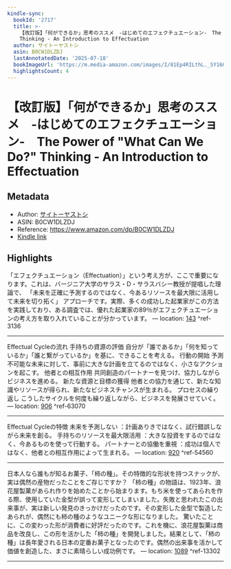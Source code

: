 ```yaml
---
kindle-sync:
  bookId: '2717'
  title: >-
    【改訂版】「何ができるか」思考のススメ　-はじめてのエフェクチュエーション-　The Power of "What Can We Do?"
    Thinking - An Introduction to Effectuation
  author: サイトーヤストシ
  asin: B0CW1DLZDJ
  lastAnnotatedDate: '2025-07-18'
  bookImageUrl: 'https://m.media-amazon.com/images/I/81Ep4RILthL._SY160.jpg'
  highlightsCount: 4
---
```

# 【改訂版】「何ができるか」思考のススメ　-はじめてのエフェクチュエーション-　The Power of "What Can We Do?" Thinking - An Introduction to Effectuation
## Metadata
* Author: [サイトーヤストシ](https://www.amazon.comundefined)
* ASIN: B0CW1DLZDJ
* Reference: https://www.amazon.com/dp/B0CW1DLZDJ
* [Kindle link](kindle://book?action=open&asin=B0CW1DLZDJ)

## Highlights
「エフェクチュエーション（Effectuation）」という考え方が、ここで重要になります。これは、バージニア大学のサラス・D・サラスバシー教授が提唱した理論で、 「未来を正確に予測するのではなく、今あるリソースを最大限に活用して未来を切り拓く」 アプローチです。実際、多くの成功した起業家がこの方法を実践しており、ある調査では、優れた起業家の89％がエフェクチュエーションの考え方を取り入れていることが分かっています。 — location: [143](kindle://book?action=open&asin=B0CW1DLZDJ&location=143) ^ref-3136

---
Effectual Cycleの流れ 手持ちの資源の評価 自分が「誰であるか」「何を知っているか」「誰と繋がっているか」を基に、できることを考える。 行動の開始 予測不可能な未来に対して、事前に大きな計画を立てるのではなく、小さなアクションを起こす。 他者との相互作用 共同創造のパートナーを見つけ、協力しながらビジネスを進める。 新たな資源と目標の獲得 他者との協力を通じて、新たな知識やリソースが得られ、新たなビジネスチャンスが生まれる。 プロセスの繰り返し こうしたサイクルを何度も繰り返しながら、ビジネスを発展させていく。 — location: [906](kindle://book?action=open&asin=B0CW1DLZDJ&location=906) ^ref-63070

---
Effectual Cycleの特徴 未来を予測しない ：計画ありきではなく、試行錯誤しながら未来を創る。 手持ちのリソースを最大限活用 ：大きな投資をするのではなく、今あるものを使って行動する。 パートナーとの協働を重視 ：成功は個人ではなく、他者との相互作用によって生まれる。 — location: [920](kindle://book?action=open&asin=B0CW1DLZDJ&location=920) ^ref-54560

---
日本人なら誰もが知るお菓子、「柿の種」。その特徴的な形状を持つスナックが、実は偶然の産物だったことをご存じですか？ 「柿の種」の物語は、1923年、浪花屋製菓があられ作りを始めたことから始まります。もち米を使ってあられを作る際、使用していた金型が誤って変形してしまいました。失敗と思われたこの出来事が、実は新しい発見のきっかけだったのです。その変形した金型で製造したあられが、偶然にも柿の種のようなユニークな形になりました。 驚いたことに、この変わった形が消費者に好評だったのです。これを機に、浪花屋製菓は商品を改良し、この形を活かした「柿の種」を開発しました。結果として、「柿の種」は長年愛される日本の定番お菓子となったのです。偶然の出来事を活かして価値を創造した、まさに素晴らしい成功例です。 — location: [1089](kindle://book?action=open&asin=B0CW1DLZDJ&location=1089) ^ref-13302

---
